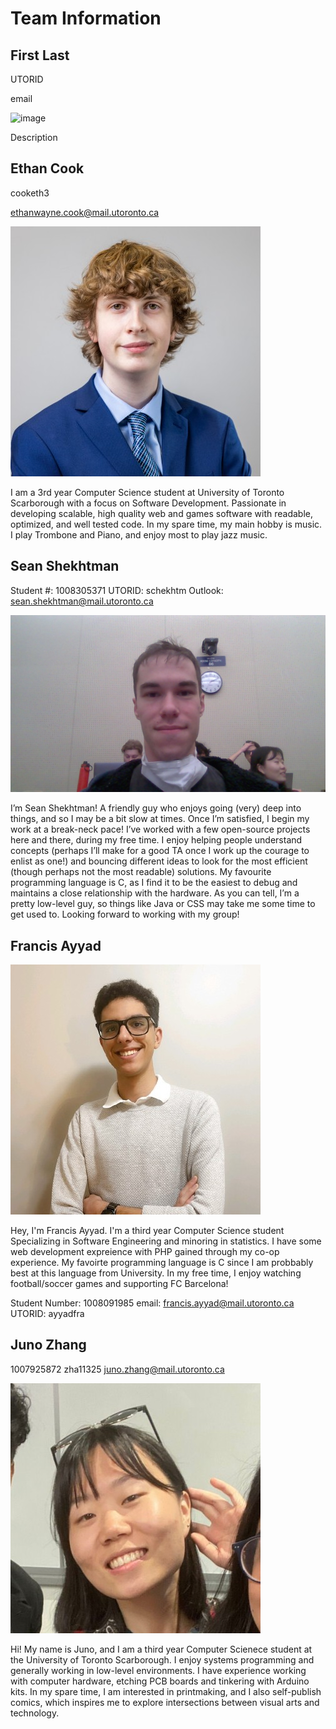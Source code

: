# Team Information

## First Last

UTORID

email

![image](path/to/image)

Description

## Ethan Cook

cooketh3

ethanwayne.cook@mail.utoronto.ca

![Ethan's Portrait](./images/ethan.jpeg)

I am a 3rd year Computer Science student at University of Toronto Scarborough with a focus on Software Development. Passionate in developing scalable, high quality web and games software with readable, optimized, and well tested code. In my spare time, my main hobby is music. I play Trombone and Piano, and enjoy most to play jazz music.

## Sean Shekhtman

Student #: 1008305371
UTORID: schekhtm
Outlook: sean.shekhtman@mail.utoronto.ca

![Sean's Portrait](./images/sean.jpg)

I’m Sean Shekhtman! A friendly guy who enjoys going (very) deep into
things, and so I may be a bit slow at times. Once I’m satisfied, I begin my
work at a break-neck pace! I’ve worked with a few open-source projects
here and there, during my free time. I enjoy helping people understand
concepts (perhaps I’ll make for a good TA once I work up the courage
to enlist as one!) and bouncing different ideas to look for the most efficient (though perhaps not the most readable) solutions. My favourite programming language is C, as I find it to be the easiest to debug and maintains a close relationship with the hardware. As you can tell, I’m a pretty low-level guy, so things like Java or CSS may take me some time to get used to. Looking forward to working with my group!

## Francis Ayyad

![Francis' Portrait](./images/Francis.jpg)

Hey, I'm Francis Ayyad. I'm a third year Computer Science student Specializing in Software Engineering and minoring in statistics. I have some web development expreience with PHP gained through my co-op experience. My favoirte programming language is C since I am probbably best at this language from University. In my free time, I enjoy watching football/soccer games and supporting FC Barcelona!

Student Number: 1008091985
email: francis.ayyad@mail.utoronto.ca
UTORID: ayyadfra


## Juno Zhang

1007925872
zha11325
juno.zhang@mail.utoronto.ca

![Juno's Portrait](./images/juno.jpg)

Hi! My name is Juno, and I am a third year Computer Scienece student at the University of Toronto Scarborough.
I enjoy systems programming and generally working in low-level environments. I have experience working with
computer hardware, etching PCB boards and tinkering with Arduino kits. In my spare time, I am interested in
printmaking, and I also self-publish comics, which inspires me to explore intersections between visual arts 
and technology. 


 
